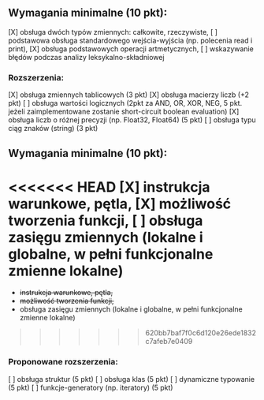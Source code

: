 ## Wymagania minimalne (10 pkt):

[X] obsługa dwóch typów zmiennych: całkowite, rzeczywiste,
[ ] podstawowa obsługa standardowego wejścia-wyjścia (np. polecenia read i print),
[X] obsługa podstawowych operacji artmetycznych,
[ ] wskazywanie błędów podczas analizy leksykalno-składniowej﻿

### Rozszerzenia:

[X] obsługa zmiennych tablicowych (3 pkt)
[X] obsługa macierzy liczb (+2 pkt)
[ ] obsługa wartości logicznych (2pkt za AND, OR, XOR, NEG, 5 pkt. jeżeli zaimplementowane zostanie short-circuit boolean evaluation)
[X] obsługa liczb o różnej precyzji (np. Float32, Float64) (5 pkt)
[ ] obsługa typu ciąg znaków (string) (3 pkt)

## Wymagania minimalne (10 pkt):

<<<<<<< HEAD
[X] instrukcja warunkowe, pętla,
[X] możliwość tworzenia funkcji,
[ ] obsługa zasięgu zmiennych (lokalne i globalne, w pełni funkcjonalne zmienne lokalne)
=======
- ~~instrukcja warunkowe, pętla,~~
- ~~możliwość tworzenia funkcji,~~
- obsługa zasięgu zmiennych (lokalne i globalne, w pełni funkcjonalne zmienne lokalne)
>>>>>>> 620bb7baf7f0c6d120e26ede1832c7afeb7e0409

### Proponowane rozszerzenia:

[ ] obsługa struktur (5 pkt)
[ ] obsługa klas (5 pkt)
[ ] dynamiczne typowanie (5 pkt)
[ ] funkcje-generatory (np. iteratory) (5 pkt)
